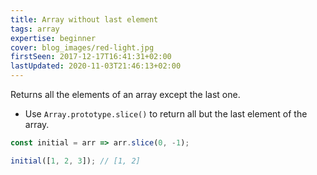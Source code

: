 ```yaml
---
title: Array without last element
tags: array
expertise: beginner
cover: blog_images/red-light.jpg
firstSeen: 2017-12-17T16:41:31+02:00
lastUpdated: 2020-11-03T21:46:13+02:00
---
```


Returns all the elements of an array except the last one.

- Use `Array.prototype.slice()` to return all but the last element of the array.

```js
const initial = arr => arr.slice(0, -1);
```

```js
initial([1, 2, 3]); // [1, 2]
```
